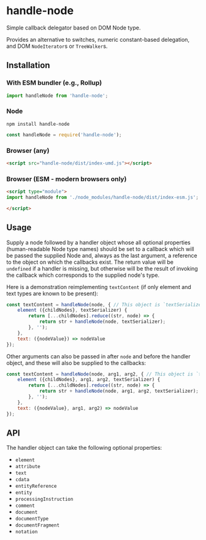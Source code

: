 # handle-node

Simple callback delegator based on DOM Node type.

Provides an alternative to switches, numeric constant-based delegation, and
DOM `NodeIterator`s or `TreeWalker`s.

## Installation

### With ESM bundler (e.g., Rollup)

```js
import handleNode from 'handle-node';
```

### Node

```
npm install handle-node
```

```js
const handleNode = require('handle-node');
```

### Browser (any)

```html
<script src="handle-node/dist/index-umd.js"></script>
```

### Browser (ESM - modern browsers only)

```html
<script type="module">
import handleNode from './node_modules/handle-node/dist/index-esm.js';

</script>
```

## Usage

Supply a node followed by a handler object whose all optional properties
(human-readable Node type names) should be set to a callback which will
be passed the supplied Node and, always as the last argument, a reference
to the object on which the callbacks exist. The return value will be
`undefined` if a handler is missing, but otherwise will be the result of
invoking the callback which corresponds to the supplied node's type.

Here is a demonstration reimplementing `textContent` (if only element
and text types are known to be present):

```js
const textContent = handleNode(node, { // This object is `textSerializer`
    element ({childNodes}, textSerializer) {
        return [...childNodes].reduce((str, node) => {
            return str + handleNode(node, textSerializer);
        }, '');
    },
    text: ({nodeValue}) => nodeValue
});
```

Other arguments can also be passed in after `node` and before the
handler object, and these will also be supplied to the callbacks:

```js
const textContent = handleNode(node, arg1, arg2, { // This object is `textSerializer`
    element ({childNodes}, arg1, arg2, textSerializer) {
        return [...childNodes].reduce((str, node) => {
            return str + handleNode(node, arg1, arg2, textSerializer);
        }, '');
    },
    text: ({nodeValue}, arg1, arg2) => nodeValue
});
```

## API

The handler object can take the following optional properties:

- `element`
- `attribute`
- `text`
- `cdata`
- `entityReference`
- `entity`
- `processingInstruction`
- `comment`
- `document`
- `documentType`
- `documentFragment`
- `notation`
